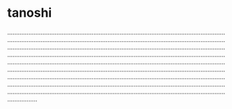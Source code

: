 # tanoshi

.............................................................................................................................................................................................................................................................................................................................................................................................................................................................................................................................................................................................................................................................................................................................................................................................................................................................................................................................................................................................................................................................................................................................................................................